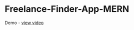 # Freelance-Finder-App-MERN
Demo - <a href="https://drive.google.com/file/d/1wXTkNI24vrpgkWEXeGM-2m7bb9gssSnR/view?usp=sharing">view video</a>
